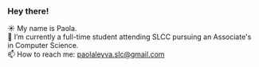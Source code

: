 ### Hey there! 

☀️ My name is Paola. <br>
🌱 I’m currently a full-time student attending SLCC pursuing an Associate's in Computer Science. <br>
📫 How to reach me: paolaleyva.slc@gmail.com
<!--
**paolaleyva/paolaleyva** is a ✨ _special_ ✨ repository because its `README.md` (this file) appears on your GitHub profile.

Here are some ideas to get you started:

- 🔭 I’m currently working on ...
- 🌱 I’m currently learning ...
- 👯 I’m looking to collaborate on ...
- 🤔 I’m looking for help with ...
- 💬 Ask me about ...
- 📫 How to reach me: ...
- 😄 Pronouns: ...
- ⚡ Fun fact: ...
-->
